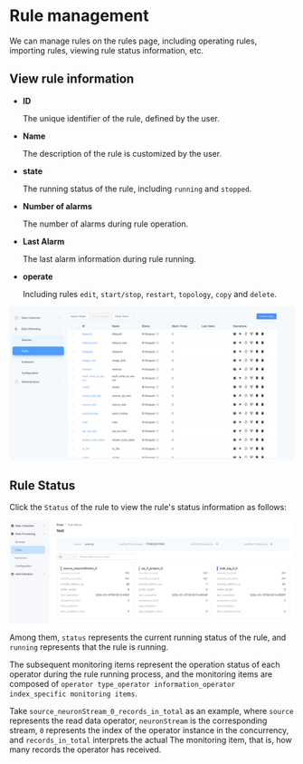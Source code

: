 # Rule management

We can manage rules on the rules page, including operating rules, importing rules, viewing rule status information, etc.

## View rule information

- **ID**
  
   The unique identifier of the rule, defined by the user.

- **Name**

   The description of the rule is customized by the user.

- **state**

   The running status of the rule, including `running` and `stopped`.

- **Number of alarms**
  
     The number of alarms during rule operation.

- **Last Alarm**
    
     The last alarm information during rule running.

- **operate**

   Including rules `edit`, `start/stop`, `restart`, `topology`, `copy` and `delete`.

<img src="./_assets/rule_list.png" alt="pysam" style="zoom:100%;" />



## Rule Status

 Click the `Status` of the rule to view the rule's status information as follows:

![alt text](_assets/rule_status_en.png)


Among them, `status` represents the current running status of the rule, and `running` represents that the rule is running.

The subsequent monitoring items represent the operation status of each operator during the rule running process, and the monitoring items are composed of `operator type_operator information_operator index_specific monitoring items`.

Take `source_neuronStream_0_records_in_total` as an example, where `source` represents the read data operator, `neuronStream` is the corresponding stream, `0` represents the index of the operator instance in the concurrency, and `records_in_total` interprets the actual The monitoring item, that is, how many records the operator has received.

